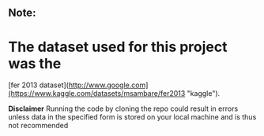 ## Note:

# The dataset used for this project was the 
[fer 2013 dataset](http://www.google.com](https://www.kaggle.com/datasets/msambare/fer2013 "kaggle").

**Disclaimer** Running the code by cloning the repo could result in errors unless data in the specified form is stored on your local machine and is thus not recommended
